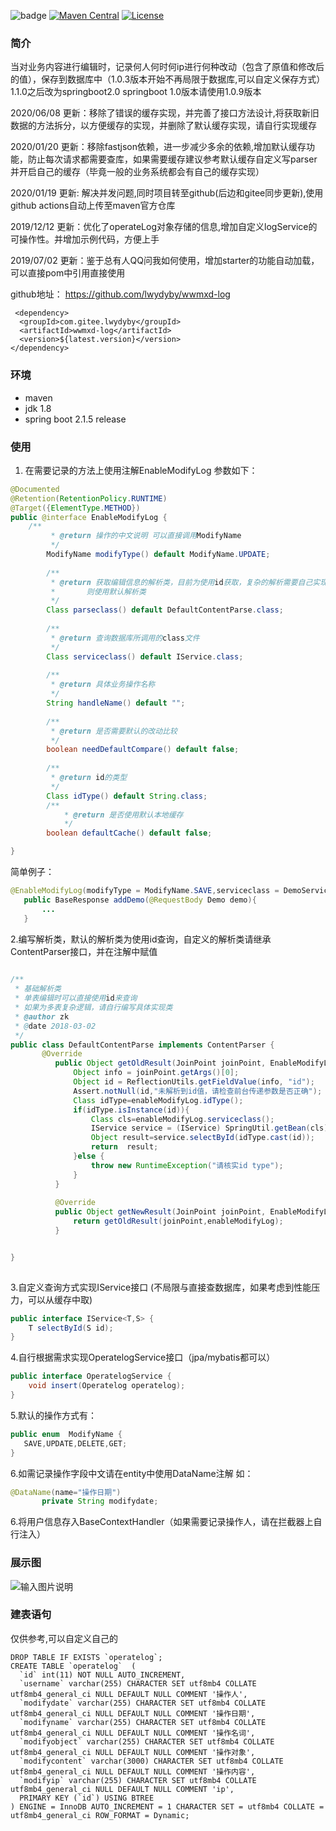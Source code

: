  
 ![badge](https://action-badges.now.sh/lwydyby/wwmxd-log)
[![Maven Central](https://maven-badges.herokuapp.com/maven-central/com.gitee.lwydyby/wwmxd-log/badge.svg)](https://maven-badges.herokuapp.com/maven-central/com.gitee.lwydyby/wwmxd-log)
[![License](https://img.shields.io/badge/License-Apache%202.0-blue.svg)](https://opensource.org/licenses/Apache-2.0)

### 简介
   当对业务内容进行编辑时，记录何人何时何ip进行何种改动（包含了原值和修改后的值），保存到数据库中（1.0.3版本开始不再局限于数据库,可以自定义保存方式）1.1.0之后改为springboot2.0 
   springboot 1.0版本请使用1.0.9版本
   
   2020/06/08 更新：移除了错误的缓存实现，并完善了接口方法设计,将获取新旧数据的方法拆分，以方便缓存的实现，并删除了默认缓存实现，请自行实现缓存
   
   2020/01/20 更新：移除fastjson依赖，进一步减少多余的依赖,增加默认缓存功能，防止每次请求都需要查库，如果需要缓存建议参考默认缓存自定义写parser并开启自己的缓存（毕竟一般的业务系统都会有自己的缓存实现）
   
   2020/01/19 更新: 解决并发问题,同时项目转至github(后边和gitee同步更新),使用github actions自动上传至maven官方仓库
     
   2019/12/12 更新：优化了operateLog对象存储的信息,增加自定义logService的可操作性。并增加示例代码，方便上手
    
   2019/07/02 更新：鉴于总有人QQ问我如何使用，增加starter的功能自动加载，可以直接pom中引用直接使用
   
  
   
   github地址： https://github.com/lwydyby/wwmxd-log
   
```
 <dependency>
  <groupId>com.gitee.lwydyby</groupId>
  <artifactId>wwmxd-log</artifactId>
  <version>${latest.version}</version>
</dependency>
```


### 环境
- maven
- jdk 1.8
- spring boot 2.1.5 release

### 使用
1. 在需要记录的方法上使用注解EnableModifyLog 参数如下：
 ```java
 @Documented
 @Retention(RetentionPolicy.RUNTIME)
 @Target({ElementType.METHOD})
 public @interface EnableModifyLog {
     /**
          * @return 操作的中文说明 可以直接调用ModifyName
          */
         ModifyName modifyType() default ModifyName.UPDATE;
     
         /**
          * @return 获取编辑信息的解析类，目前为使用id获取，复杂的解析需要自己实现，默认不填写
          *       则使用默认解析类
          */
         Class parseclass() default DefaultContentParse.class;
     
         /**
          * @return 查询数据库所调用的class文件
          */
         Class serviceclass() default IService.class;
     
         /**
          * @return 具体业务操作名称
          */
         String handleName() default "";
     
         /**
          * @return 是否需要默认的改动比较
          */
         boolean needDefaultCompare() default false;
     
         /**
          * @return id的类型
          */
         Class idType() default String.class;
         /**
             * @return 是否使用默认本地缓存
             */
         boolean defaultCache() default false;
 
 }
```
简单例子：
 ```java
 @EnableModifyLog(modifyType = ModifyName.SAVE,serviceclass = DemoService.class)
    public BaseResponse addDemo(@RequestBody Demo demo){
        ...
    }
```
2.编写解析类，默认的解析类为使用id查询，自定义的解析类请继承ContentParser接口，并在注解中赋值
```java
 
/**
 * 基础解析类
 * 单表编辑时可以直接使用id来查询
 * 如果为多表复杂逻辑，请自行编写具体实现类
 * @author zk
 * @date 2018-03-02
 */
public class DefaultContentParse implements ContentParser {
       @Override
          public Object getOldResult(JoinPoint joinPoint, EnableModifyLog enableModifyLog) {
              Object info = joinPoint.getArgs()[0];
              Object id = ReflectionUtils.getFieldValue(info, "id");
              Assert.notNull(id,"未解析到id值，请检查前台传递参数是否正确");
              Class idType=enableModifyLog.idType();
              if(idType.isInstance(id)){
                  Class cls=enableModifyLog.serviceclass();
                  IService service = (IService) SpringUtil.getBean(cls);
                  Object result=service.selectById(idType.cast(id));
                  return  result;
              }else {
                  throw new RuntimeException("请核实id type");
              }
          }
      
          @Override
          public Object getNewResult(JoinPoint joinPoint, EnableModifyLog enableModifyLog) {
              return getOldResult(joinPoint,enableModifyLog);
          }


}
 
```
3.自定义查询方式实现IService接口 (不局限与直接查数据库，如果考虑到性能压力，可以从缓存中取)
```java
public interface IService<T,S> {
    T selectById(S id);
}
```



4.自行根据需求实现OperatelogService接口（jpa/mybatis都可以）

```java
public interface OperatelogService {
    void insert(Operatelog operatelog);
}
```


5.默认的操作方式有：
 ```java
public enum  ModifyName {
    SAVE,UPDATE,DELETE,GET;
}
```
6.如需记录操作字段中文请在entity中使用DataName注解
 如：
 ```java
@DataName(name="操作日期")
	    private String modifydate;
```

6.将用户信息存入BaseContextHandler（如果需要记录操作人，请在拦截器上自行注入）



### 展示图
![输入图片说明](https://gitee.com/uploads/images/2018/0305/115255_5d615e74_1463938.png "深度截图_选择区域_20180305115212.png")


### 建表语句 

仅供参考,可以自定义自己的
```
DROP TABLE IF EXISTS `operatelog`;
CREATE TABLE `operatelog`  (
  `id` int(11) NOT NULL AUTO_INCREMENT,
  `username` varchar(255) CHARACTER SET utf8mb4 COLLATE utf8mb4_general_ci NULL DEFAULT NULL COMMENT '操作人',
  `modifydate` varchar(255) CHARACTER SET utf8mb4 COLLATE utf8mb4_general_ci NULL DEFAULT NULL COMMENT '操作日期',
  `modifyname` varchar(255) CHARACTER SET utf8mb4 COLLATE utf8mb4_general_ci NULL DEFAULT NULL COMMENT '操作名词',
  `modifyobject` varchar(255) CHARACTER SET utf8mb4 COLLATE utf8mb4_general_ci NULL DEFAULT NULL COMMENT '操作对象',
  `modifycontent` varchar(3000) CHARACTER SET utf8mb4 COLLATE utf8mb4_general_ci NULL DEFAULT NULL COMMENT '操作内容',
  `modifyip` varchar(255) CHARACTER SET utf8mb4 COLLATE utf8mb4_general_ci NULL DEFAULT NULL COMMENT 'ip',
  PRIMARY KEY (`id`) USING BTREE
) ENGINE = InnoDB AUTO_INCREMENT = 1 CHARACTER SET = utf8mb4 COLLATE = utf8mb4_general_ci ROW_FORMAT = Dynamic;
```
